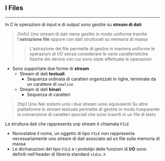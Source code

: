 ## I Files
---
In C le operazioni di input e di output sono gestite su **stream di dati**
>[!info]
>Uno stream di dati viene gestito in modo uniforme tramite l'**astrazione file** oppure con dati strutturati su memoria di massa
>>L'astrazione dei file permette di gestire in maniera uniforme le operazioni di *I/O*
>>senza considerare le varie caratteristiche fisiche dei device con cui sono state effettuate le operazioni

- Sono supportate due forme di **stream**
	- Stream di dati **testuali**
		- Sequenza ordinata di caratteri organizzati in righe, terminate da un carattere di `newline`
	- Stream di dati **binari**
		- Sequenza di caratteri

>[!tip] Unix
>Nei sistemi *unix* i due stream sono equivalenti
>Su altre piattaforme lo stream testuale permette di gestire in modo trasparente la conversione di caratteri *speciali* che sono inseriti in un file di testo

La struttura dati che rappresenta unp stream è chiamata `FILE`
- Nonostatne il nome, un oggetto di tipo `FILE` non rappresenta necessariamente uno stream di dati associato ad un file sulla memoria di massa
- Le dichiarazioni del tipo `FILE` e i prototipi delle funzioni di **I/O** sono definiti nell'header di libreria standard `stdio.h`